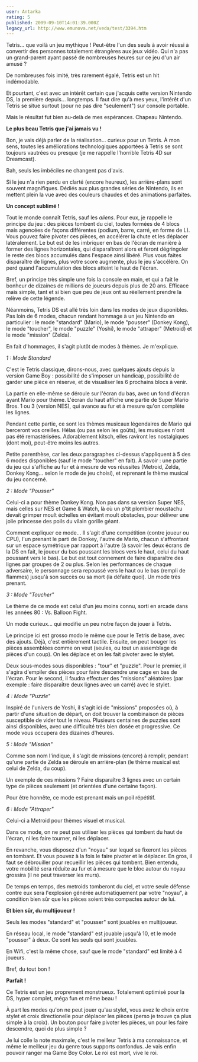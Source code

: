 ```yaml
---
user: Antarka
rating: 5
published: 2009-09-10T14:01:39.000Z
legacy_url: http://www.emunova.net/veda/test/3394.htm
---
```

Tetris... que voilà un jeu mythique ! Peut-être l'un des seuls à avoir réussi à convertir des personnes totalement étrangères aux jeux vidéo. Qui n'a pas un grand-parent ayant passé de nombreuses heures sur ce jeu d'un air amusé ?  

  

De nombreuses fois imité, très rarement égalé, Tetris est un hit indémodable.  

  

Et pourtant, c'est avec un intérêt certain que j'acquis cette version Nintendo DS, la première depuis... longtemps. Il faut dire qu'à mes yeux, l'intérêt d'un Tetris se situe surtout (pour ne pas dire "seulement") sur console portable.  

  

Mais le résultat fut bien au-delà de mes espérances. Chapeau Nintendo.  

  

**Le plus beau Tetris que j'ai jamais vu !**  

  

Bon, je vais déjà parler de la réalisation... curieux pour un Tetris. À mon sens, toutes les améliorations technologiques apportées à Tetris se sont toujours vautrées ou presque (je me rappelle l'horrible Tetris 4D sur Dreamcast).  

  

Bah, seuls les imbéciles ne changent pas d'avis.  

  

Si le jeu n'a rien perdu en clarté (encore heureux), les arrière-plans sont souvent magnifiques. Dédiés aux plus grandes séries de Nintendo, ils en mettent plein la vue avec des couleurs chaudes et des animations parfaites.  

  

**Un concept sublimé !**  

  

Tout le monde connaît Tetris, sauf les _aliens_. Pour eux, je rappelle le principe du jeu : des pièces tombent du ciel, toutes formées de 4 blocs mais agencées de façons différentes (podium, barre, carré, en forme de L). Vous pouvez faire pivoter ces pièces, en accélérer la chute et les déplacer latéralement. Le but est de les imbriquer en bas de l'écran de manière à former des lignes horizontales, qui disparaîtront alors et feront dégringoler le reste des blocs accumulés dans l'espace ainsi libéré. Plus vous faites disparaître de lignes, plus votre score augmente, plus le jeu s'accélère. On perd quand l'accumulation des blocs atteint le haut de l'écran.  

  

Bref, un principe très simple une fois la console en main, et qui a fait le bonheur de dizaines de millions de joueurs depuis plus de 20 ans. Efficace mais simple, tant et si bien que peu de jeux ont su réellement prendre la relève de cette légende.  

  

Néanmoins, Tetris DS est allé très loin dans les modes de jeux disponibles. Pas loin de 6 modes, chacun rendant hommage à un jeu Nintendo en particulier : le mode "standard" (Mario), le mode "pousser" (Donkey Kong), le mode "toucher", le mode "puzzle" (Yoshi), le mode "attraper" (Metroid) et le mode "mission" (Zelda).  

  

En fait d'hommages, il s'agit plutôt de modes à thèmes. Je m'explique.  

  

_1 : Mode Standard_  

  

C'est le Tetris classique, dirons-nous, avec quelques ajouts depuis la version Game Boy : possibilité de s'imposer un handicap, possibilité de garder une pièce en réserve, et de visualiser les 6 prochains blocs à venir.  

  

La partie en elle-même se déroule sur l'écran du bas, avec un fond d'écran ayant Mario pour thème. L'écran du haut affiche une partie de Super Mario Bros. 1 ou 3 (version NES), qui avance au fur et à mesure qu'on complète les lignes.  

  

Pendant cette partie, ce sont les thèmes musicaux légendaires de Mario qui berceront vos oreilles. Hélas (ou pas selon les goûts), les musiques n'ont pas été remastérisées. Adorablement kitsch, elles raviront les nostalgiques (dont moi), peut-être moins les autres.  

  

Petite parenthèse, car les deux paragraphes ci-dessus s'appliquent à 5 des 6 modes disponibles (sauf le mode "toucher" en fait). À savoir : une partie du jeu qui s'affiche au fur et à mesure de vos réussites (Metroid, Zelda, Donkey Kong... selon le mode de jeu choisi), et reprenant le thème musical du jeu concerné.  

  

_2 : Mode "Pousser"_  

  

Celui-ci a pour thème Donkey Kong. Non pas dans sa version Super NES, mais celles sur NES et Game & Watch, là où un p'tit plombier moustachu devait grimper moult échelles en évitant moult obstacles, pour délivrer une jolie princesse des poils du vilain gorille géant.  

  

Comment expliquer ce mode... Il s'agit d'une compétition (contre joueur ou CPU), l'un prenant le parti de Donkey, l'autre de Mario, chacun s'affrontant sur un espace symétrique par rapport à l'autre (à savoir les deux écrans de la DS en fait, le joueur du bas poussant les blocs vers le haut, celui du haut poussant vers le bas). Le but est tout connement de faire disparaître des lignes par groupes de 2 ou plus. Selon les performances de chaque adversaire, le personnage sera repoussé vers le haut ou le bas (rempli de flammes) jusqu'à son succès ou sa mort (la défaite quoi). Un mode très prenant.  

  

_3 : Mode "Toucher"_  

  

Le thème de ce mode est celui d'un jeu moins connu, sorti en arcade dans les années 80 : Vs. Balloon Fight.  

  

Un mode curieux... qui modifie un peu notre façon de jouer à Tetris.   

  

Le principe ici est grosso modo le même que pour le Tetris de base, avec des ajouts. Déjà, c'est entièrement tactile. Ensuite, on peut bouger les pièces assemblées comme on veut (seules, ou tout un assemblage de pièces d'un coup). On les déplace et on les fait pivoter avec le stylet.  

  

Deux sous-modes sous disponibles : "tour" et "puzzle". Pour le premier, il s'agira d'empiler des pièces pour faire descendre une cage en bas de l'écran. Pour le second, il faudra effectuer des "missions" aléatoires (par exemple : faire disparaître deux lignes avec un carré) avec le stylet.  

  

_4 : Mode "Puzzle"_  

  

Inspiré de l'univers de Yoshi, il s'agit ici de "missions" proposées où, à partir d'une situation de départ, on doit trouver la combinaison de pièces susceptible de vider tout le niveau. Plusieurs centaines de puzzles sont ainsi disponibles, avec une difficulté très bien dosée et progressive. Ce mode vous occupera des dizaines d'heures.  

  

_5 : Mode "Mission"_  

  

Comme son nom l'indique, il s'agit de missions (encore) à remplir, pendant qu'une partie de Zelda se déroule en arrière-plan (le thème musical est celui de Zelda, du coup).  

  

Un exemple de ces missions ? Faire disparaître 3 lignes avec un certain type de pièces seulement (et orientées d'une certaine façon).  

  

Pour être honnête, ce mode est prenant mais un poil répétitif.  

  

_6 : Mode "Attraper"_  

  

Celui-ci a Metroid pour thèmes visuel et musical.  

  

Dans ce mode, on ne peut pas utiliser les pièces qui tombent du haut de l'écran, ni les faire tourner, ni les déplacer.  

  

En revanche, vous disposez d'un "noyau" sur lequel se fixeront les pièces en tombant. Et vous pouvez à la fois le faire pivoter et le déplacer. En gros, il faut se débrouiller pour recueillir les pièces qui tombent. Bien entendu, votre mobilité sera réduite au fur et à mesure que le bloc autour du noyau grossira (il ne peut traverser les murs).  

  

De temps en temps, des metroids tomberont du ciel, et votre seule défense contre eux sera l'explosion générée automatiquement par votre "noyau", à condition bien sûr que les pièces soient très compactes autour de lui.  

  

**Et bien sûr, du multijoueur !**  

  

Seuls les modes "standard" et "pousser" sont jouables en multijoueur.   

  

En réseau local, le mode "standard" est jouable jusqu'à 10, et le mode "pousser" à deux. Ce sont les seuls qui sont jouables.  

  

En Wifi, c'est la même chose, sauf que le mode "standard" est limité à 4 joueurs.  

  

Bref, du tout bon !  

  

**Parfait !**  

  

Ce Tetris est un jeu proprement monstrueux. Totalement optimisé pour la DS, hyper complet, méga fun et même beau !   

  

À part les modes qu'on ne peut jouer qu'au stylet, vous avez le choix entre stylet et croix directionelle pour déplacer les pièces (perso je trouve ça plus simple à la croix). Un bouton pour faire pivoter les pièces, un pour les faire descendre, quoi de plus simple ?  

  

Je lui colle la note maximale, c'est le meilleur Tetris à ma connaissance, et même le meilleur jeu du genre tous supports confondus. Je vais enfin pouvoir ranger ma Game Boy Color. Le roi est mort, vive le roi.